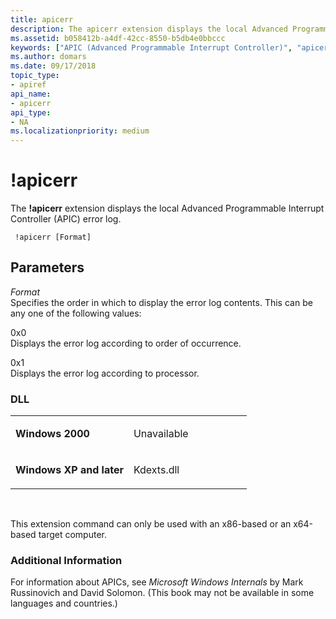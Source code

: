 ```yaml
---
title: apicerr
description: The apicerr extension displays the local Advanced Programmable Interrupt Controller (APIC) error log.
ms.assetid: b058412b-a4df-42cc-8550-b5db4e0bbccc
keywords: ["APIC (Advanced Programmable Interrupt Controller)", "apicerr Windows Debugging"]
ms.author: domars
ms.date: 09/17/2018
topic_type:
- apiref
api_name:
- apicerr
api_type:
- NA
ms.localizationpriority: medium
---
```


# !apicerr


The **!apicerr** extension displays the local Advanced Programmable Interrupt Controller (APIC) error log.

     !apicerr [Format] 


## <span id="Parameters"></span><span id="parameters"></span><span id="PARAMETERS"></span>Parameters


<span id="_______Format______"></span><span id="_______format______"></span><span id="_______FORMAT______"></span> *Format*   
Specifies the order in which to display the error log contents. This can be any one of the following values:

<span id="0x0"></span><span id="0X0"></span>0x0  
Displays the error log according to order of occurrence.

<span id="0x1"></span><span id="0X1"></span>0x1  
Displays the error log according to processor.

### <span id="DLL"></span><span id="dll"></span>DLL

<table>
<colgroup>
<col width="50%" />
<col width="50%" />
</colgroup>
<tbody>
<tr class="odd">
<td align="left"><p><strong>Windows 2000</strong></p></td>
<td align="left"><p>Unavailable</p></td>
</tr>
<tr class="even">
<td align="left"><p><strong>Windows XP and later</strong></p></td>
<td align="left"><p>Kdexts.dll</p></td>
</tr>
</tbody>
</table>

 

This extension command can only be used with an x86-based or an x64-based target computer.

### <span id="Additional_Information"></span><span id="additional_information"></span><span id="ADDITIONAL_INFORMATION"></span>Additional Information

For information about APICs, see *Microsoft Windows Internals* by Mark Russinovich and David Solomon. (This book may not be available in some languages and countries.)

 

 





